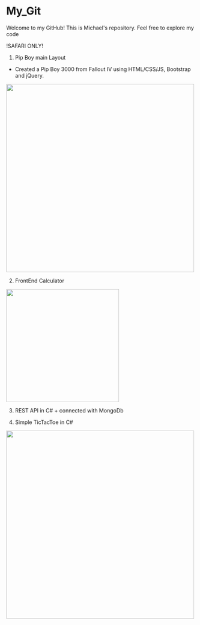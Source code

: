 # My_Git
Welcome to my GitHub!
This is Michael's repository.
Feel free to explore my code




!SAFARI ONLY!

1) Pip Boy main Layout
- Created a Pip Boy 3000 from Fallout IV using HTML/CSS/JS, Bootstrap and jQuery.

<img width="500" src="https://user-images.githubusercontent.com/72964757/145250959-7ec2032d-051d-44be-92f5-1bc6e0e1cb77.png">

2) FrontEnd Calculator

<img width="300" src="https://user-images.githubusercontent.com/72964757/151242787-582065d2-87c3-4812-9665-3e60890031b5.png">

3) REST API in C# + connected with MongoDb 

4) Simple TicTacToe in C#

<img width="500" src="https://user-images.githubusercontent.com/72964757/151241643-9810709b-00bc-47f6-b65f-394c2b39ce56.png">
